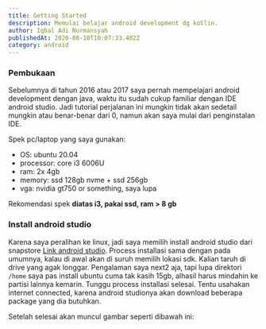 ```yaml
---
title: Getting Started
description: Memulai belajar android development dg kotlin.
author: Iqbal Adi Nurmansyah
publishedAt: 2020-08-10T10:07:33.402Z
category: android
---
```



### Pembukaan

Sebelumnya di tahun 2016 atau 2017 saya pernah mempelajari android development dengan java, waktu itu sudah cukup familiar dengan IDE android studio. Jadi tutorial perjalanan ini mungkin tidak akan sedetail mungkin atau benar-benar dari 0, namun akan saya mulai dari penginstalan IDE.

Spek pc/laptop yang saya gunakan:
- OS: ubuntu 20.04
- processor: core i3 6006U
- ram: 2x 4gb
- memory: ssd 128gb nvme + ssd 256gb
- vga: nvidia gt750 or something, saya lupa

Rekomendasi spek <b> diatas i3, pakai ssd, ram > 8 gb </b>

### Install android studio

Karena saya peralihan ke linux, jadi saya memilih install android studio dari snapstore <a href="https://snapcraft.io/android-studio">Link android studio</a>. Process installasi sama dengan pada umumnya, kalau di awal akan di suruh memilih lokasi sdk. Kalian taruh di drive yang agak longgar. Pengalaman saya next2 aja, tapi lupa direktori `/home` saya pas install ubuntu cuma tak kasih 15gb, alhasil harus mindahin ke partisi lainnya kemarin. Tunggu process installasi selesai. Tentu usahakan internet connected, karena android studionya akan download beberapa package yang dia butuhkan.

Setelah selesai akan muncul gambar seperti dibawah ini:
